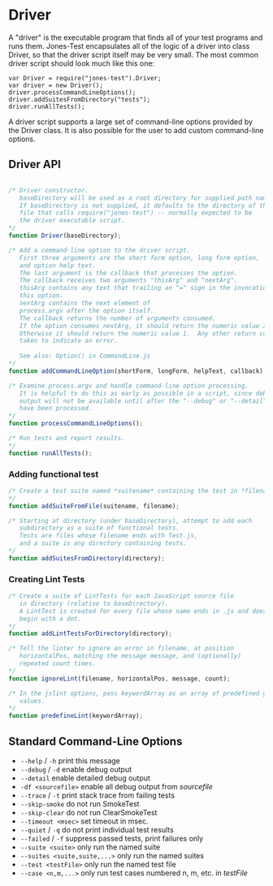 Driver
======

A "driver" is the executable program that finds all of your test programs and runs
them.  Jones-Test encapsulates all of the logic of a driver into class Driver, so
that the driver script itself may be very small.  The most common driver script
should look much like this one:

    var Driver = require("jones-test").Driver;
    var driver = new Driver();  
    driver.processCommandLineOptions();
    driver.addSuitesFromDirectory("tests"); 
    driver.runAllTests();

A driver script supports a large set of command-line options provided by the
Driver class.  It is also possible for the user to add custom command-line options.

Driver API
----------
```JavaScript

/* Driver constructor.
   baseDirectory will be used as a root directory for supplied path names.
   If baseDirectory is not supplied, it defaults to the directory of the
   file that calls require("jones-test") -- normally expected to be
   the driver executable script.
*/
function Driver(baseDirectory);

/* Add a command-line option to the driver script.
   First three arguments are the short form option, long form option,
   and option help text.
   The last argument is the callback that processes the option.
   The callback receives two arguments "thisArg" and "nextArg".  
   thisArg contains any text that trailing an "=" sign in the invocation of 
   this option.  
   nextArg contains the next element of 
   process.argv after the option itself.
   The callback returns the number of arguments consumed.
   If the option consumes nextArg, it should return the numeric value 2.
   Otherwise it should return the numeric value 1.  Any other return value is
   taken to indicate an error.
   
   See also: Option() in CommandLine.js
*/
function addCommandLineOption(shortForm, longForm, helpText, callback);

/* Examine process.argv and handle command-line option processing.
   It is helpful to do this as early as possible in a script, since debugging
   output will not be available until after the "--debug" or "--detail" flags
   have been processed.
*/
function processCommandLineOptions();

/* Run tests and report results. 
*/
function runAllTests();
```

### Adding functional test
```JavaScript
/* Create a test suite named *suitename* containing the test in *filename*.
*/
function addSuiteFromFile(suitename, filename);

/* Starting at directory (under baseDirectory), attempt to add each
   subdirectory as a suite of functional tests. 
   Tests are files whose filename ends with Test.js,
   and a suite is any directory containing tests.
*/
function addSuitesFromDirectory(directory);
```


### Creating Lint Tests
```JavaScript
/* Create a suite of LintTests for each JavaScript source file 
   in directory (relative to baseDirectory).
   A LintTest is created for every file whose name ends in .js and does not
   begin with a dot.
*/
function addLintTestsForDirectory(directory);

/* Tell the linter to ignore an error in filename, at position
   horizontalPos, matching the message message, and (optionally)
   repeated count times.
*/
function ignoreLint(filename, horizontalPos, message, count);

/* In the jslint options, pass keywordArray as an array of predefined global
   values.
*/
function predefineLint(keywordArray);

```

Standard Command-Line Options
-----------------------------

*  `--help` / `-h`        print this message
*  `--debug` / `-d`        enable debug output
*  `--detail`            enable detailed debug output
*  `-df <sourcefile>`    enable all debug output from *sourcefile*
*  `--trace` / `-t`        print stack trace from failing tests
*  `--skip-smoke`         do not run SmokeTest
*  `--skip-clear`         do not run ClearSmokeTest
*  `--timeout <msec>`     set timeout in msec.
*  `--quiet` / `-q`         do not print individual test results
*  `--failed` / `-f`        suppress passed tests, print failures only
*  `--suite <suite>`      only run the named suite
*  `--suites <suite,suite,...>` only run the named suites
*  `--test <testFile>`     only run the named test file
*  `--case <n,m,...>`      only run test cases numbered n, m, etc. in *testFile*



